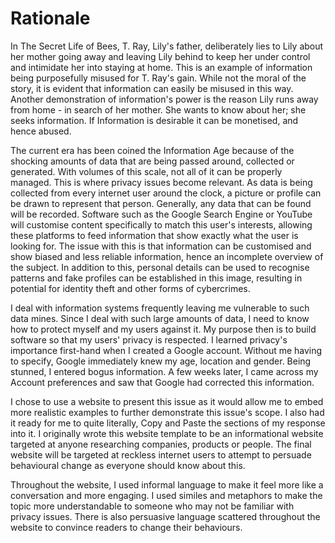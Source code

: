 # Rationale

In The Secret Life of Bees, T. Ray, Lily's father, deliberately lies to Lily about her mother going away and leaving Lily behind to keep her under control and intimidate her into staying at home. This is an example of information being purposefully misused for T. Ray's gain. While not the moral of the story, it is evident that information can easily be misused in this way. Another demonstration of information's power is the reason Lily runs away from home - in search of her mother. She wants to know about her; she seeks information. If Information is desirable it can be monetised, and hence abused.

The current era has been coined the Information Age because of the shocking amounts of data that are being passed around, collected or generated. With volumes of this scale, not all of it can be properly managed. This is where privacy issues become relevant. As data is being collected from every internet user around the clock, a picture or profile can be drawn to represent that person. Generally, any data that can be found will be recorded. Software such as the Google Search Engine or YouTube will customise content specifically to match this user's interests, allowing these platforms to feed information that show exactly what the user is looking for. The issue with this is that information can be customised and show biased and less reliable information, hence an incomplete overview of the subject. In addition to this, personal details can be used to recognise patterns and fake profiles can be established in this image, resulting in potential for identity theft and other forms of cybercrimes.

I deal with information systems frequently leaving me vulnerable to such data mines. Since I deal with such large amounts of data, I need to know how to protect myself and my users against it. My purpose then is to build software so that my users' privacy is respected. I learned privacy's importance first-hand when I created a Google account. Without me having to specify, Google immediately knew my age, location and gender. Being stunned, I entered bogus information. A few weeks later, I came across my Account preferences and saw that Google had corrected this information.

I chose to use a website to present this issue as it would allow me to embed more realistic examples to further demonstrate this issue's scope. I also had it ready for me to quite literally, Copy and Paste the sections of my response into it. I originally wrote this website template to be an informational website targeted at anyone researching companies, products or people. The final website will be targeted at reckless internet users to attempt to persuade behavioural change as everyone should know about this.

Throughout the website, I used informal language to make it feel more like a conversation and more engaging. I used similes and metaphors to make the topic more understandable to someone who may not be familiar with privacy issues. There is also persuasive language scattered throughout the website to convince readers to change their behaviours.
